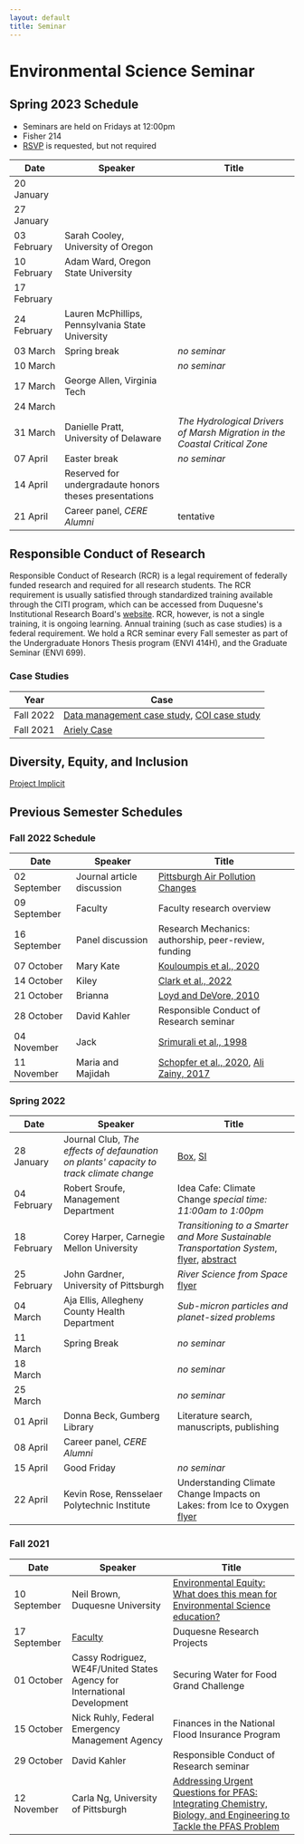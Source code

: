 ```yaml
---
layout: default
title: Seminar
---
```

# Environmental Science Seminar  

## Spring 2023 Schedule  
- Seminars are held on Fridays at 12:00pm  
- Fisher 214  
- [RSVP](https://bit.ly/ESsemRSVP) is requested, but not required

|Date|Speaker|Title|  
|---|---|---|  
|20 January | | |  
|27 January | | |  
|03 February |Sarah Cooley, University of Oregon | |  
|10 February |Adam Ward, Oregon State University | |  
|17 February | | |  
|24 February |Lauren McPhillips, Pennsylvania State University | |  
|03 March |Spring break |*no seminar* |  
|10 March | |*no seminar* |  
|17 March |George Allen, Virginia Tech | |  
|24 March | | |  
|31 March |Danielle Pratt, University of Delaware |*The Hydrological Drivers of Marsh Migration in the Coastal Critical Zone* |  
|07 April |Easter break |*no seminar* |  
|14 April |Reserved for undergradaute honors theses presentations | |  
|21 April |Career panel, *CERE Alumni* |tentative |  

## Responsible Conduct of Research  
Responsible Conduct of Research (RCR) is a legal requirement of federally funded research and required for all research students.  The RCR requirement is usually satisfied through standardized training available through the CITI program, which can be accessed from Duquesne's Institutional Research Board's [website](https://www.duq.edu/research/research-conduct/human-subjects---irb).  RCR, however, is not a single training, it is ongoing learning.  Annual training (such as case studies) is a federal requirement.  We hold a RCR seminar every Fall semester as part of the Undergraduate Honors Thesis program (ENVI 414H), and the Graduate Seminar (ENVI 699).  

### Case Studies  

|Year      |Case          |
|----------|--------------|
|Fall 2022 |[Data management case study](https://researchservices.cornell.edu/sites/default/files/2022-07/2019%20RCR%20Symposium%20Case%20Studies%20%5Bfinal%5D.pdf), [COI case study](https://researchservices.cornell.edu/sites/default/files/2022-07/2021%20RCR%20Symposium%20Case%20Studies%20%5Bfinal%5D.pdf) |
|Fall 2021 |[Ariely Case](https://duq.box.com/s/zhavrk0sh429fus71axbzjktrqecf1tt) |  

## Diversity, Equity, and Inclusion  
[Project Implicit](https://implicit.harvard.edu/implicit/takeatest.html)  

## Previous Semester Schedules  
### Fall 2022 Schedule  

|Date|Speaker|Title|  
|---|---|---|  
|02 September|Journal article discussion |[Pittsburgh Air Pollution Changes](https://duq.box.com/s/97swj6ebw1tb36awejzi8e52uq238sw6) |  
|09 September|Faculty |Faculty research overview |  
|16 September|Panel discussion |Research Mechanics: authorship, peer-review, funding |  
|07 October|Mary Kate |[Kouloumpis et al., 2020](https://duq.box.com/s/cqnma026ai7yjo2kpwbrea6d1xq6lz6u) |  
|14 October|Kiley |[Clark et al., 2022](https://duq.box.com/s/6bydde1om4mr1hlpajdkei2utn9fyutr) |  
|21 October|Brianna |[Loyd and DeVore, 2010](https://duq.box.com/s/sfd7ghk6fd3wjts9ae120b3vxewpskwm) |  
|28 October|David Kahler |Responsible Conduct of Research seminar |  
|04 November|Jack |[Srimurali et al., 1998](https://duq.box.com/s/qr94mouv2b4yjds42vbb8vxsgdjlc69k) |  
|11 November|Maria and Majidah |[Schopfer et al., 2020](https://duq.box.com/s/8z6m5r7wrbvs7iig8i5a3oh0lnpzy2cp), [Ali Zainy, 2017](https://duq.box.com/s/g2cnun10tf01jm3xdzmgdnzm7q4p17vb) |  

### Spring 2022  

|Date|Speaker|Title|
|---|---|---|
|28 January |Journal Club, *The effects of defaunation on plants' capacity to track climate change* |[Box](https://duq.box.com/s/zzvp4spe5tjr6o887lu15dz25zunccx8), [SI](https://www.science.org/doi/10.1126/science.abk3510) |  
|04 February |Robert Sroufe, Management Department |Idea Cafe: Climate Change *special time: 11:00am to 1:00pm* |  
|18 February |Corey Harper, Carnegie Mellon University |*Transitioning to a Smarter and More Sustainable Transportation System*, [flyer](https://duq.box.com/s/61yjixhk32ljtdeja4lm68limjcyyris), [abstract](https://duq.box.com/s/ftldhir1riu2ca8a4jrxbqj6okqro0tt) |  
|25 February |John Gardner, University of Pittsburgh |*River Science from Space* [flyer](https://duq.box.com/s/fjkel8a0kydscbc255fc4wbgu3sykocj) |  
|04 March |Aja Ellis, Allegheny County Health Department |*Sub-micron particles and planet-sized problems* |  
|11 March |Spring Break |*no seminar* |  
|18 March | |*no seminar* |  
|25 March | |*no seminar* |  
|01 April |Donna Beck, Gumberg Library |Literature search, manuscripts, publishing |  
|08 April |Career panel, *CERE Alumni* | |  
|15 April |Good Friday |*no seminar* |  
|22 April |Kevin Rose, Rensselaer Polytechnic Institute |Understanding Climate Change Impacts on Lakes: from Ice to Oxygen [flyer](https://duq.box.com/s/1wsmk0bsojwi11zize5wm552lfzhol7w) |  

### Fall 2021  

|Date|Speaker|Title|
|---|---|---|
|10 September|Neil Brown, Duquesne University|[Environmental Equity: What does this mean for Environmental Science education?](https://duq.box.com/shared/static/jdi7y6ruwiu02wu11nf79135u8kotu53.pdf)|  
|17 September|[Faculty](https://www.duq.edu/academics/schools/natural-and-environmental-sciences/academics/departments-and-programs/environmental-science-and-environmental-science-and-management/about/faculty-and-staff)|Duquesne Research Projects|  
|01 October|Cassy Rodriguez, WE4F/United States Agency for International Development|Securing Water for Food Grand Challenge|  
|15 October|Nick Ruhly, Federal Emergency Management Agency|Finances in the National Flood Insurance Program|  
|29 October|David Kahler|Responsible Conduct of Research seminar|  
|12 November|Carla Ng, University of Pittsburgh|[Addressing Urgent Questions for PFAS: Integrating Chemistry, Biology, and Engineering to Tackle the PFAS Problem](https://duq.box.com/shared/static/1z45kgilitpq8q89go6iac6jw62pzu0a.pdf)|  
